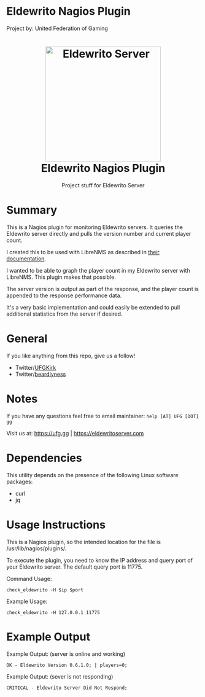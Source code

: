 # Eldewrito Nagios Plugin 
Project by: United Federation of Gaming

<h1 align="center">
  <a href="https://EldewritoServer.com"><img src="https://gg.beard.gg/images/logo-main.png" alt="Eldewrito Server" width="300"></a>
 <br />
    Eldewrito Nagios Plugin
</h1>

<p align="center">Project stuff for Eldewrito Server</p>

# Summary
This is a Nagios plugin for monitoring Eldewrito servers.  It queries the Eldewrito server directly and pulls the version number and current player count.  

I created this to be used with LibreNMS as described in <a href="https://docs.librenms.org/Extensions/Services/">their documentation</a>.

I wanted to be able to graph the player count in my Eldewrito server with LibreNMS.  This plugin makes that possible.

The server version is output as part of the response, and the player count is appended to the response performance data.

It's a very basic implementation and could easily be extended to pull additional statistics from the server if desired.

# General
If you like anything from this repo, give us a follow!
- Twitter/<a href="https://twitter.com/UFGKirk">UFGKirk</a>
- Twitter/<a href="https://twitter.com/beardlyness">beardlyness</a>

# Notes
If you have any questions feel free to email maintainer: `help [AT] UFG [DOT] gg`

Visit us at: https://ufg.gg | https://eldewritoserver.com 

# Dependencies
This utility depends on the presence of the following Linux software packages:
 - curl
 - jq

# Usage Instructions
This is a Nagios plugin, so the intended location for the file is /usr/lib/nagios/plugins/.

To execute the plugin, you need to know the IP address and query port of your Eldewrito server.  The default query port is 11775.

Command Usage:

`check_eldewrito -H $ip $port`

Example Usage:

`check_eldewrito -H 127.0.0.1 11775`

# Example Output 

Example Output: (server is online and working)

`OK - Eldewrito Version 0.6.1.0; | players=0;`

Example Output: (sever is not responding)

`CRITICAL - Eldewrito Server Did Not Respond;`
